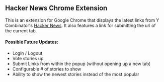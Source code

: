 ## Hacker News Chrome Extension  


This is an extension for Google Chrome that displays the latest links from Y Combinator's [Hacker News](http://news.ycombinator.com). It also features a link for submitting the url of the current tab.  


#### Possible Future Updates:
* Login / Logout
* Vote stories up
* Submit Links from within the popup (without opening up a new tab)
* Configurable # of stories to show
* Ability to show the newest stories instead of the most popular